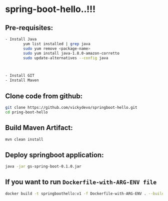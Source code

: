 # spring-boot-hello..!!!

## Pre-requisites:

```bash
- Install Java
        yum list installed | grep java
        sudo yum remove <package-name>
        sudo yum install java-1.8.0-amazon-corretto
        sudo update-alternatives --config java



- Install GIT
- Install Maven
```

## Clone code from github:

```bash
git clone https://github.com/vickydevo/springboot-hello.git
cd pring-boot-hello
```

## Build Maven Artifact:

```bash
mvn clean install
```

## Deploy springboot application:

```bash
java -jar gs-spring-boot-0.1.0.jar
```

## If you want to run ```Dockerfile-with-ARG-ENV file```

```bash
docker build -t springboothello:v1 -f Dockerfile-with-ARG-ENV . --build-arg version=0.1.0
```
